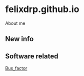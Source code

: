 # felixdrp.github.io
About me

## New info

## Software related

[Bus_factor](https://en.wikipedia.org/wiki/Bus_factor)
